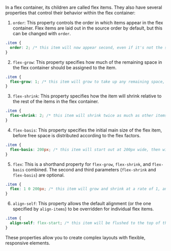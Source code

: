 In a flex container, its children are called flex items. They also have several properties that control their behavior within the flex container:

1. `order`: This property controls the order in which items appear in the flex container. Flex items are laid out in the source order by default, but this can be changed with `order`.

```css
.item {
  order: 2; /* this item will now appear second, even if it's not the second child in the source */
}
```

2. `flex-grow`: This property specifies how much of the remaining space in the flex container should be assigned to the item. 

```css
.item {
  flex-grow: 1; /* this item will grow to take up any remaining space, if all items have flex-grow set to 1, they will share the space equally */
}
```

3. `flex-shrink`: This property specifies how the item will shrink relative to the rest of the items in the flex container.

```css
.item {
  flex-shrink: 2; /* this item will shrink twice as much as other items when there isn't enough space */
}
```

4. `flex-basis`: This property specifies the initial main size of the flex item, before free space is distributed according to the flex factors.

```css
.item {
  flex-basis: 200px; /* this item will start out at 200px wide, then will adjust based on the flex-grow and flex-shrink factors */
}
```

5. `flex`: This is a shorthand property for `flex-grow`, `flex-shrink`, and `flex-basis` combined. The second and third parameters (`flex-shrink` and `flex-basis`) are optional. 

```css
.item {
  flex: 1 0 200px; /* this item will grow and shrink at a rate of 1, and has a starting size of 200px */
}
```

6. `align-self`: This property allows the default alignment (or the one specified by `align-items`) to be overridden for individual flex items.

```css
.item {
  align-self: flex-start; /* this item will be flushed to the top of the container, ignoring the align-items property set on the container */
}
```

These properties allow you to create complex layouts with flexible, responsive elements.